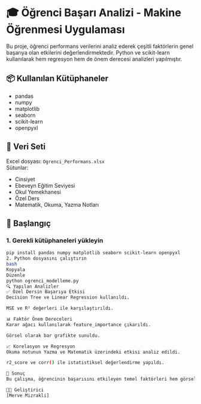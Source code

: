 # 🎓 Öğrenci Başarı Analizi - Makine Öğrenmesi Uygulaması

Bu proje, öğrenci performans verilerini analiz ederek çeşitli faktörlerin genel başarıya olan etkilerini değerlendirmektedir. Python ve scikit-learn kullanılarak hem regresyon hem de önem derecesi analizleri yapılmıştır.

## 📦 Kullanılan Kütüphaneler

- pandas
- numpy
- matplotlib
- seaborn
- scikit-learn
- openpyxl

## 📁 Veri Seti

Excel dosyası: `Ogrenci_Performans.xlsx`  
Sütunlar:  
- Cinsiyet  
- Ebeveyn Eğitim Seviyesi  
- Okul Yemekhanesi  
- Özel Ders  
- Matematik, Okuma, Yazma Notları

## 🚀 Başlangıç

### 1. Gerekli kütüphaneleri yükleyin

```bash
pip install pandas numpy matplotlib seaborn scikit-learn openpyxl
2. Python dosyasını çalıştırın
bash
Kopyala
Düzenle
python ogrenci_modelleme.py
🔍 Yapılan Analizler
✅ Özel Dersin Başarıya Etkisi
Decision Tree ve Linear Regression kullanıldı.

MSE ve R² değerleri ile karşılaştırıldı.

📊 Faktör Önem Dereceleri
Karar ağacı kullanılarak feature_importance çıkarıldı.

Görsel olarak bar grafikte sunuldu.

📈 Korelasyon ve Regresyon
Okuma notunun Yazma ve Matematik üzerindeki etkisi analiz edildi.

r2_score ve corr() ile istatistiksel değerlendirme yapıldı.

📌 Sonuç
Bu çalışma, öğrencinin başarısını etkileyen temel faktörleri hem görsel hem sayısal analizlerle ortaya koyar. Özel dersin etkisi, okuma becerilerinin diğer derslere katkısı gibi önemli çıkarımlar sunar.

👨‍💻 Geliştirici
[Merve Mizrakli]
